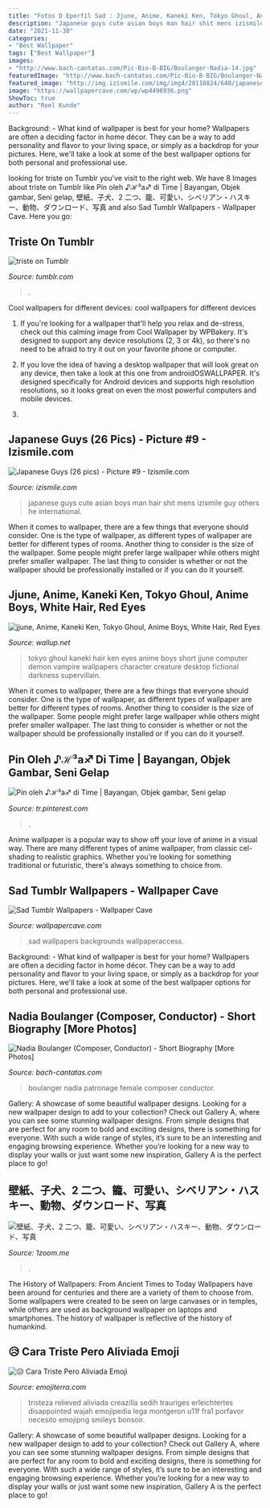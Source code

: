 ```yaml
---
title: "Fotos D Eperfil Sad : Jjune, Anime, Kaneki Ken, Tokyo Ghoul, Anime Boys, White Hair, Red Eyes"
description: "Japanese guys cute asian boys man hair shit mens izismile guy others he international"
date: "2021-11-30"
categories:
- "Best Wallpaper"
tags: ["Best Wallpaper"]
images:
- "http://www.bach-cantatas.com/Pic-Bio-B-BIG/Boulanger-Nadia-14.jpg"
featuredImage: "http://www.bach-cantatas.com/Pic-Bio-B-BIG/Boulanger-Nadia-14.jpg"
featured_image: "http://img.izismile.com/img/img4/20110824/640/japanese_guys_640_09.jpg"
image: "https://wallpapercave.com/wp/wp4496936.png"
ShowToc: true
author: "Roel Kunde"
---
```



Background: - What kind of wallpaper is best for your home?
Wallpapers are often a deciding factor in home décor. They can be a way to add personality and flavor to your living space, or simply as a backdrop for your pictures. Here, we'll take a look at some of the best wallpaper options for both personal and professional use.

	

		
looking for triste on Tumblr you've visit to the right web. We have 8 Images about triste on Tumblr like Pin oleh ♪ℋ³a♐︎ di Time | Bayangan, Objek gambar, Seni gelap, 壁紙、子犬、2 二つ、籠、可愛い、シベリアン・ハスキー、動物、ダウンロード、写真 and also Sad Tumblr Wallpapers - Wallpaper Cave. Here you go:
		
    
## Triste On Tumblr

<img loading=lazy src="https://78.media.tumblr.com/cc2f7b8c3fd93efc1f311f359bd730fa/tumblr_p5pqv2dynl1rd6jdzo1_500.jpg" onerror="this.onerror=null;this.src='https://tse2.mm.bing.net/th?id=OIP.yXGBzD4uz6-bWYBuXel6CAAAAA&amp;pid=15.1';" alt="triste on Tumblr">

_Source: tumblr.com_

>. 

	

Cool wallpapers for different devices:
cool wallpapers for different devices 

1. If you're looking for a wallpaper that'll help you relax and de-stress, check out this calming image from Cool Wallpaper by WPBakery. It's designed to support any device resolutions (2, 3 or 4k), so there's no need to be afraid to try it out on your favorite phone or computer.

2. If you love the idea of having a desktop wallpaper that will look great on any device, then take a look at this one from androidOSWALLPAPER. It's designed specifically for Android devices and supports high resolution resolutions, so it looks great on even the most powerful computers and mobile devices.

3.

    
## Japanese Guys (26 Pics) - Picture #9 - Izismile.com

<img loading=lazy src="http://img.izismile.com/img/img4/20110824/640/japanese_guys_640_09.jpg" onerror="this.onerror=null;this.src='https://tse1.mm.bing.net/th?id=OIP.0xWAfKUB0Ev4PwvOYPwlhwHaKh&amp;pid=15.1';" alt="Japanese Guys (26 pics) - Picture #9 - Izismile.com">

_Source: izismile.com_

>japanese guys cute asian boys man hair shit mens izismile guy others he international. 

	

When it comes to wallpaper, there are a few things that everyone should consider. One is the type of wallpaper, as different types of wallpaper are better for different types of rooms. Another thing to consider is the size of the wallpaper. Some people might prefer large wallpaper while others might prefer smaller wallpaper. The last thing to consider is whether or not the wallpaper should be professionally installed or if you can do it yourself.

    
## Jjune, Anime, Kaneki Ken, Tokyo Ghoul, Anime Boys, White Hair, Red Eyes

<img loading=lazy src="https://wallup.net/wp-content/uploads/2015/12/162209-jjune-anime-Kaneki_Ken-Tokyo_Ghoul-anime_boys-white_hair-red_eyes-short_hair.jpg" onerror="this.onerror=null;this.src='https://tse1.mm.bing.net/th?id=OIP.q-jhQ22qrJp91vjbDzzW2AHaEV&amp;pid=15.1';" alt="jjune, Anime, Kaneki Ken, Tokyo Ghoul, Anime Boys, White Hair, Red Eyes">

_Source: wallup.net_

>tokyo ghoul kaneki hair ken eyes anime boys short jjune computer demon vampire wallpapers character creature desktop fictional darkness supervillain. 

	

When it comes to wallpaper, there are a few things that everyone should consider. One is the type of wallpaper, as different types of wallpaper are better for different types of rooms. Another thing to consider is the size of the wallpaper. Some people might prefer large wallpaper while others might prefer smaller wallpaper. The last thing to consider is whether or not the wallpaper should be professionally installed or if you can do it yourself.

    
## Pin Oleh ♪ℋ³a♐︎ Di Time | Bayangan, Objek Gambar, Seni Gelap

<img loading=lazy src="https://i.pinimg.com/736x/ba/dd/80/badd803dbc90d2b80f21fa3d75f03ff9.jpg" onerror="this.onerror=null;this.src='https://tse1.mm.bing.net/th?id=OIP.TOxl0K4YnN6LNgG6-MbpegHaNK&amp;pid=15.1';" alt="Pin oleh ♪ℋ³a♐︎ di Time | Bayangan, Objek gambar, Seni gelap">

_Source: tr.pinterest.com_

>. 

	

Anime wallpaper is a popular way to show off your love of anime in a visual way. There are many different types of anime wallpaper, from classic cel-shading to realistic graphics. Whether you're looking for something traditional or futuristic, there's always something to choice from.

    
## Sad Tumblr Wallpapers - Wallpaper Cave

<img loading=lazy src="https://wallpapercave.com/wp/wp4496936.png" onerror="this.onerror=null;this.src='https://tse2.mm.bing.net/th?id=OIP.POI8dWp3L1P3OjHkUlGNGQHaEK&amp;pid=15.1';" alt="Sad Tumblr Wallpapers - Wallpaper Cave">

_Source: wallpapercave.com_

>sad wallpapers backgrounds wallpaperaccess. 

	

Background: - What kind of wallpaper is best for your home?
Wallpapers are often a deciding factor in home décor. They can be a way to add personality and flavor to your living space, or simply as a backdrop for your pictures. Here, we'll take a look at some of the best wallpaper options for both personal and professional use.

    
## Nadia Boulanger (Composer, Conductor) - Short Biography [More Photos]

<img loading=lazy src="http://www.bach-cantatas.com/Pic-Bio-B-BIG/Boulanger-Nadia-14.jpg" onerror="this.onerror=null;this.src='https://tse2.mm.bing.net/th?id=OIP.LKPpMPjMmb6mbDCNS2xp6AHaJ1&amp;pid=15.1';" alt="Nadia Boulanger (Composer, Conductor) - Short Biography [More Photos]">

_Source: bach-cantatas.com_

>boulanger nadia patronage female composer conductor. 

	

Gallery: A showcase of some beautiful wallpaper designs.
Looking for a new wallpaper design to add to your collection? Check out Gallery A, where you can see some stunning wallpaper designs. From simple designs that are perfect for any room to bold and exciting designs, there is something for everyone. With such a wide range of styles, it’s sure to be an interesting and engaging browsing experience. Whether you’re looking for a new way to display your walls or just want some new inspiration, Gallery A is the perfect place to go!





	
	
    
## 壁紙、子犬、2 二つ、籠、可愛い、シベリアン・ハスキー、動物、ダウンロード、写真

<img loading=lazy src="http://s1.1zoom.me/prev/533/Puppy_Two_Wicker_basket_Cute_Husky_532939_300x193.jpg" onerror="this.onerror=null;this.src='https://tse3.mm.bing.net/th?id=OIP.xZSC1bFOOlJYSgVjWX_kMQHaEw&amp;pid=15.1';" alt="壁紙、子犬、2 二つ、籠、可愛い、シベリアン・ハスキー、動物、ダウンロード、写真">

_Source: 1zoom.me_

>. 

	

The History of Wallpapers: From Ancient Times to Today
Wallpapers have been around for centuries and there are a variety of them to choose from. Some wallpapers were created to be seen on large canvases or in temples, while others are used as background wallpaper on laptops and smartphones. The history of wallpaper is reflective of the history of humankind.

    
## 😥 Cara Triste Pero Aliviada Emoji

<img loading=lazy src="https://images.emojiterra.com/google/android-10/512px/1f625.png" onerror="this.onerror=null;this.src='https://tse2.mm.bing.net/th?id=OIP.7yEIEgZlt9UYjXF8c_TwXgHaHa&amp;pid=15.1';" alt="😥 Cara Triste Pero Aliviada Emoji">

_Source: emojiterra.com_

>tristeza relieved aliviada creazilla sedih trauriges erleichtertes disappointed wajah emojipedia lega montgeron u11f fra1 porfavor necesito emojipng smileys bonsoir. 

	

Gallery: A showcase of some beautiful wallpaper designs.
Looking for a new wallpaper design to add to your collection? Check out Gallery A, where you can see some stunning wallpaper designs. From simple designs that are perfect for any room to bold and exciting designs, there is something for everyone. With such a wide range of styles, it’s sure to be an interesting and engaging browsing experience. Whether you’re looking for a new way to display your walls or just want some new inspiration, Gallery A is the perfect place to go!





	
	
